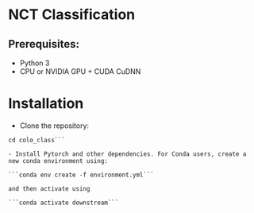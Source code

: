 # NCT Classification
## Prerequisites:
- Python 3
- CPU or NVIDIA GPU + CUDA CuDNN

# Installation
- Clone the repository:
```git clone https://github.com/Ayas-N/colo_class.git
cd colo_class```

- Install Pytorch and other dependencies. For Conda users, create a new conda environment using:

```conda env create -f environment.yml```

and then activate using

```conda activate downstream```



